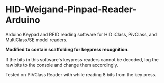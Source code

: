 # HID-Weigand-Pinpad-Reader-Arduino
Arduino Keypad and RFID reading software for HID iClass, PivClass, and MultiClass/SE 
model readers. 

**Modified to contain scaffolding for keypress recognition.**

If the bits in this software's keypress readers cannot be decoded, log the raw
bits to the console and change them accordingly.

Tested on PIVClass Reader with while reading 8 bits from the key press.
